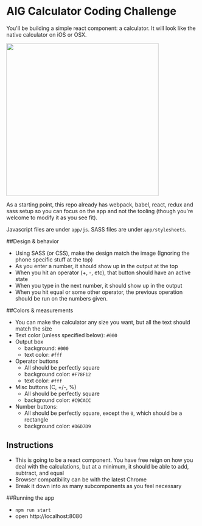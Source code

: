 # AIG Calculator Coding Challenge

You'll be building a simple react component: a calculator. It will look like the native calculator on iOS or OSX.

<img src="https://cloud.githubusercontent.com/assets/289053/19524827/a3c1ab8c-95e4-11e6-9acc-a458b2ebd642.png" style="max-width:100%;width:400px;" />

As a starting point, this repo already has webpack, babel, react, redux and sass setup so you can focus on the app and not the tooling (though you're welcome to modify it as you see fit).

Javascript files are under `app/js`. SASS files are under `app/stylesheets`.

##Design & behavior
- Using SASS (or CSS), make the design match the image (Ignoring the phone specific stuff at the top)
- As you enter a number, it should show up in the output at the top
- When you hit an operator (+, -, etc), that button should have an active state
- When you type in the next number, it should show up in the output
- When you hit equal or some other operator, the previous operation should be run on the numbers given.

##Colors & measurements
- You can make the calculator any size you want, but all the text should match the size
- Text color (unless specified below): `#000`
- Output box
  - background: `#000`
  - text color: `#fff`
- Operator buttons
  - All should be perfectly square
  - background color: `#F78F12`
  - text color: `#fff`
- Misc buttons (C, +/-, %)
  - All should be perfectly square
  - background color: `#C9CACC`
- Number buttons:
  - All should be perfectly square, except the `0`, which should be a rectangle
  - background color: `#D6D7D9`

## Instructions
- This is going to be a react component. You have free reign on how you deal with the calculations, but at a minimum, it should be able to add, subtract, and equal
- Browser compatibility can be with the latest Chrome
- Break it down into as many subcomponents as you feel necessary

##Running the app
- `npm run start`
- open http://localhost:8080
